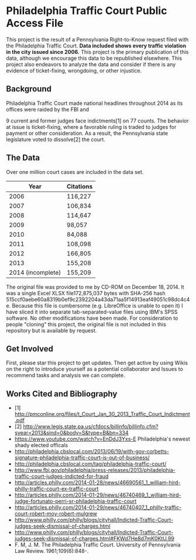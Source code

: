 Philadelphia Traffic Court Public Access File
=============================================

This project is the result of a Pennsylvania Right-to-Know request filed with the Philadelphia Traffic Court. **Data included shows every traffic violation in the city issued since 2006.** This project is the primary publication of this data, although we encourage this data to be republished elsewhere. This project also endeavors to analyze the data and consider if there is any evidence of ticket-fixing, wrongdoing, or other injustice.

Background
----------

Philadelphia Traffic Court made national headlines throughout 2014 as its offices were raided by the FBI and 

9 current and former judges face indictments[1] on 77 counts. The behavior at issue is ticket-fixing, where a favorable ruling is traded to judges for payment or other consideration. As a result, the Pennsylvania state legislature voted to dissolve[2] the court.

The Data
--------

Over one million court cases are included in the data set.

Year      |   Citations
--------- | -------------
2006      | 116,227
2007      | 106,834
2008      | 114,647
2009      | 98,057
2010      | 84,088
2011      | 108,098
2012      | 166,805
2013      | 155,208
2014 (incomplete)      | 155,209

The original file was provided to me by CD-ROM on December 18, 2014. It was a single Excel XLSX file172,875,037 bytes with SHA-256 hash 515ccf0aebe60a8319b0ef9c2392204a43da71aa5f14913eaf49051c98dc4c4e. Because this file is cumbersome (e.g. LibreOffice is unable to open it) I have sliced it into separate tab-separated-value files using IBM's SPSS software. No other modifications have been made. For consideration to people "cloning" this project, the original file is not included in this repository but is available by request.

Get Involved
------------

First, please star this project to get updates. Then get active by using Wikis on the right to introduce yourself as a potential collaborator and Issues to recommend tasks and analysis we can complete.

Works Cited and Bibliography
----------------------------

 * [1] http://pmconline.org/files/t_Court_Jan_30_2013_Traffic_Court_Indictment.pdf
 * [2] http://www.legis.state.pa.us/cfdocs/billinfo/billinfo.cfm?syear=2013&sind=0&body=S&type=B&bn=334
 * https://www.youtube.com/watch?v=EnDdJ3Yxs-E Philadelphia's newest shady elected officals
 * http://philadelphia.cbslocal.com/2013/06/19/with-gov-corbetts-signature-philadelphia-traffic-court-is-out-of-business/
 * http://philadelphia.cbslocal.com/tag/philadelphia-traffic-court/
 * http://www.fbi.gov/philadelphia/press-releases/2013/philadelphia-traffic-court-judges-indicted-for-fraud
 * http://articles.philly.com/2014-01-28/news/46690561_1_william-hird-philly-traffic-court-ex-traffic-court
 * http://articles.philly.com/2014-01-29/news/46740469_1_william-hird-judge-fortunato-perri-sr-philadelphia-traffic-court
 * http://articles.philly.com/2014-01-29/news/46740407_1_philly-traffic-court-robert-moy-robert-mulgrew
 * http://www.philly.com/philly/blogs/cityhall/Indicted-Traffic-Court-judges-seek-dismissal-of-charges.html
 * http://www.philly.com/philly/blogs/cityhall/Indicted-Traffic-Court-judges-seek-dismissal-of-charges.html#FKWd7He8d7mK0KtU.99
 * F. M, J. M. The Philadelphia Traffic Court. University of Pennsylvania Law Review. 1961;109(6):848-.
